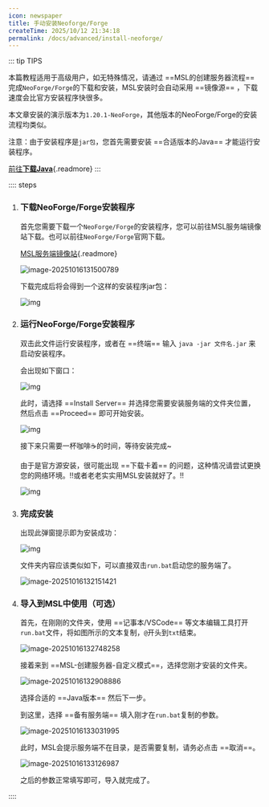 ```yaml
---
icon: newspaper
title: 手动安装Neoforge/Forge
createTime: 2025/10/12 21:34:18
permalink: /docs/advanced/install-neoforge/
---
```


::: tip TIPS

本篇教程适用于高级用户，如无特殊情况，请通过 ==MSL的创建服务器流程== 完成`NeoForge/Forge`的下载和安装，MSL安装时会自动采用 ==镜像源== ，下载速度会比官方安装程序快很多。

本文章安装的演示版本为`1.20.1-NeoForge`，其他版本的NeoForge/Forge的安装流程均类似。

注意：由于安装程序是`jar包`，您首先需要安装 ==合适版本的Java== 才能运行安装程序。

[前往**下载Java**](https://www.oracle.com/cn/java/technologies/downloads/){.readmore}
:::

:::: steps

1. ### 下载NeoForge/Forge安装程序

   首先您需要下载一个`NeoForge/Forge`的安装程序，您可以前往MSL服务端镜像站下载。也可以前往`NeoForge/Forge`官网下载。

   [MSL服务端镜像站](https://dl.mslmc.cn){.readmore}

   ![image-20251016131500789](./assets/image-20251016131500789.png)

   下载完成后将会得到一个这样的安装程序jar包：

   ![img](./assets/image-20250413141806179-1760591731751-1.png)

2. ### 运行NeoForge/Forge安装程序

   双击此文件运行安装程序，或者在 ==终端== 输入 `java -jar 文件名.jar` 来启动安装程序。

   会出现如下窗口：

   ![img](./assets/image-20250413142624279-1760591841933-4.png)

   此时，请选择 ==Install Server== 并选择您需要安装服务端的文件夹位置，然后点击 ==Proceed== 即可开始安装。

   ![img](./assets/屏幕截图2025-04-13143159-1760591918285-7.png)

   接下来只需要一杯咖啡☕️的时间，等待安装完成~

   由于是官方源安装，很可能出现 ==下载卡着== 的问题，这种情况请尝试更换您的网络环境。!!或者老老实实用MSL安装就好了。!!

   ![img](./assets/image-20250413143422856-1760591956167-10.png)

3. ### 完成安装

   出现此弹窗提示即为安装成功：

   ![img](./assets/image-20250413144019477-1760592065664-13.png)

   文件夹内容应该类似如下，可以直接双击`run.bat`启动您的服务端了。

   ![image-20251016132151421](./assets/image-20251016132151421.png)

4. ### 导入到MSL中使用（可选）

   首先，在刚刚的文件夹，使用 ==记事本/VSCode== 等文本编辑工具打开`run.bat`文件，将如图所示的文本复制，`@`开头到`txt`结束。

   ![image-20251016132748258](./assets/image-20251016132748258.png)

   接着来到 ==MSL-创建服务器-自定义模式==，选择您刚才安装的文件夹。

   ![image-20251016132908886](./assets/image-20251016132908886.png)

   选择合适的 ==Java版本== 然后下一步。

   到这里，选择 ==备有服务端== 填入刚才在`run.bat`复制的参数。

   ![image-20251016133031995](./assets/image-20251016133031995.png)

   此时，MSL会提示服务端不在目录，是否需要复制，请务必点击 ==取消==。

   ![image-20251016133126987](./assets/image-20251016133126987.png)

   之后的参数正常填写即可，导入就完成了。

::::

